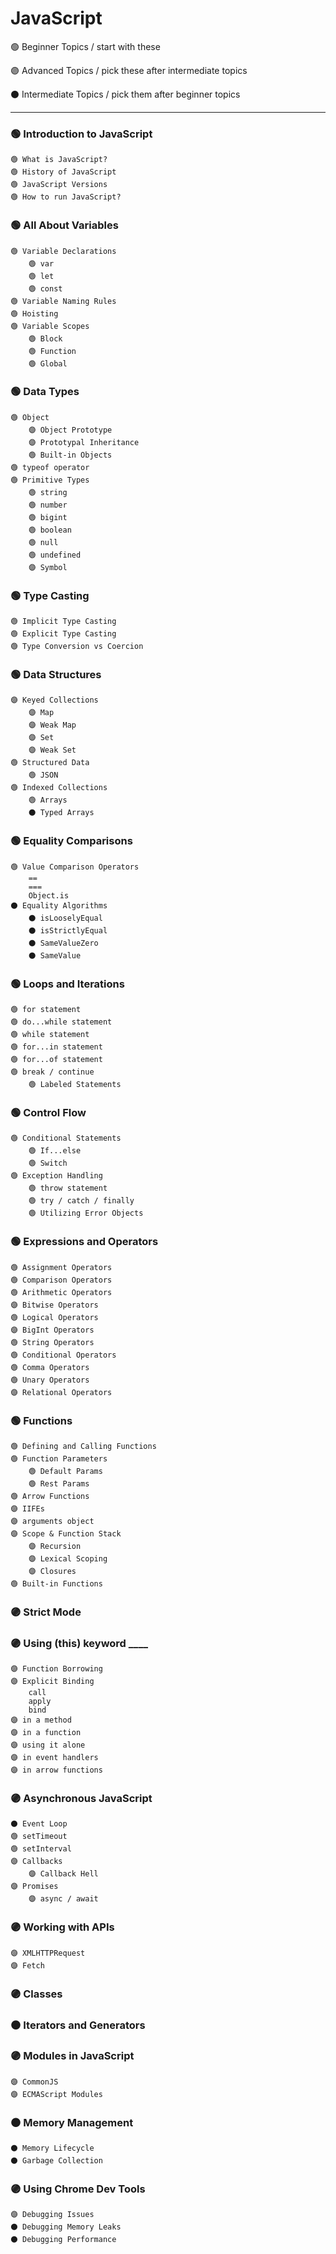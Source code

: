 # JavaScript

🟢 Beginner Topics / start with these

🟣 Advanced Topics / pick these after intermediate topics

⚫ Intermediate Topics / pick them after beginner topics

---

### 🟢 Introduction to JavaScript
    🟢 What is JavaScript?
    🟢 History of JavaScript
    🟢 JavaScript Versions
    🟢 How to run JavaScript?

### 🟢 All About Variables
    🟢 Variable Declarations
        🟢 var
        🟢 let
        🟢 const
    🟢 Variable Naming Rules
    🟢 Hoisting
    🟢 Variable Scopes
        🟢 Block
        🟢 Function
        🟢 Global

### 🟢 Data Types
    🟢 Object
        🟣 Object Prototype
        🟣 Prototypal Inheritance
        🟢 Built-in Objects
    🟢 typeof operator
    🟢 Primitive Types
        🟢 string
        🟢 number
        🟢 bigint
        🟢 boolean
        🟢 null
        🟢 undefined
        🟣 Symbol

### 🟢 Type Casting
    🟢 Implicit Type Casting
    🟢 Explicit Type Casting
    🟢 Type Conversion vs Coercion

### 🟢 Data Structures
    🟣 Keyed Collections
        🟣 Map
        🟣 Weak Map
        🟣 Set
        🟣 Weak Set
    🟢 Structured Data
        🟢 JSON
    🟢 Indexed Collections
        🟢 Arrays
        ⚫ Typed Arrays

### 🟢 Equality Comparisons
    🟢 Value Comparison Operators
        ==
        ===
        Object.is
    ⚫ Equality Algorithms
        ⚫ isLooselyEqual
        ⚫ isStrictlyEqual
        ⚫ SameValueZero
        ⚫ SameValue

### 🟢 Loops and Iterations
    🟢 for statement
    🟢 do...while statement
    🟢 while statement
    🟢 for...in statement
    🟢 for...of statement
    🟢 break / continue
        🟢 Labeled Statements

### 🟢 Control Flow
    🟢 Conditional Statements
        🟢 If...else
        🟢 Switch
    🟢 Exception Handling
        🟢 throw statement
        🟢 try / catch / finally
        🟢 Utilizing Error Objects

### 🟢 Expressions and Operators
    🟢 Assignment Operators
    🟢 Comparison Operators
    🟢 Arithmetic Operators
    🟣 Bitwise Operators
    🟢 Logical Operators
    🟣 BigInt Operators
    🟢 String Operators
    🟢 Conditional Operators
    🟢 Comma Operators
    🟢 Unary Operators
    🟣 Relational Operators

### 🟢 Functions
    🟢 Defining and Calling Functions
    🟢 Function Parameters
        🟢 Default Params
        🟢 Rest Params
    🟢 Arrow Functions
    🟣 IIFEs
    🟣 arguments object
    🟣 Scope & Function Stack
        🟣 Recursion
        🟣 Lexical Scoping
        🟣 Closures
    🟢 Built-in Functions

### 🟣 Strict Mode

### 🟣 Using (this) keyword ____
    🟣 Function Borrowing
    🟣 Explicit Binding
        call
        apply
        bind
    🟣 in a method
    🟣 in a function
    🟣 using it alone
    🟣 in event handlers
    🟣 in arrow functions

### 🟣 Asynchronous JavaScript
    ⚫ Event Loop
    🟢 setTimeout
    🟢 setInterval
    🟣 Callbacks
        🟣 Callback Hell
    🟣 Promises
        🟣 async / await

### 🟣 Working with APIs
    🟣 XMLHTTPRequest
    🟣 Fetch

### 🟣 Classes

### ⚫ Iterators and Generators

### 🟣 Modules in JavaScript
    🟣 CommonJS
    🟣 ECMAScript Modules

### ⚫ Memory Management
    ⚫ Memory Lifecycle
    ⚫ Garbage Collection

### 🟣 Using Chrome Dev Tools
    🟣 Debugging Issues
    ⚫ Debugging Memory Leaks
    ⚫ Debugging Performance
